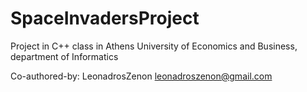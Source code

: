 # SpaceInvadersProject
Project in C++ class in Athens University of Economics and Business, department of Informatics

Co-authored-by: LeonadrosZenon leonadroszenon@gmail.com
